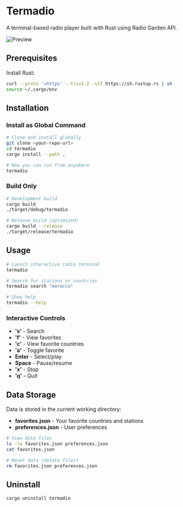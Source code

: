# Termadio

A terminal-based radio player built with Rust using Radio Garden API.

![Preview](images/preview.png)

## Prerequisites

Install Rust:

```bash
curl --proto '=https' --tlsv1.2 -sSf https://sh.rustup.rs | sh
source ~/.cargo/env
```

## Installation

### Install as Global Command

```bash
# Clone and install globally
git clone <your-repo-url>
cd termadio
cargo install --path .

# Now you can run from anywhere
termadio
```

### Build Only

```bash
# Development build
cargo build
./target/debug/termadio

# Release build (optimized)
cargo build --release
./target/release/termadio
```

## Usage

```bash
# Launch interactive radio terminal
termadio

# Search for stations or countries
termadio search "morocco"

# Show help
termadio --help
```

### Interactive Controls

- **'s'** - Search
- **'f'** - View favorites
- **'c'** - View favorite countries
- **'a'** - Toggle favorite
- **Enter** - Select/play
- **Space** - Pause/resume
- **'x'** - Stop
- **'q'** - Quit

## Data Storage

Data is stored in the current working directory:
- **favorites.json** - Your favorite countries and stations
- **preferences.json** - User preferences

```bash
# View data files
ls -la favorites.json preferences.json
cat favorites.json

# Reset data (delete files)
rm favorites.json preferences.json
```

## Uninstall

```bash
cargo uninstall termadio
```
